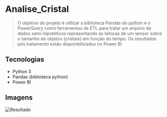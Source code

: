 # Analise_Cristal

> O objetivo do projeto é utilizar a biblioteca Pandas do python e o PowerQuery como ferramentas de ETL para tratar um arquivo de dados semi-hipotéticos representando as leituras de um sensor sobre o tamanho do objetos (cristais) em função do tempo.
Os resultados pós tratamento estão disponibilizados no Power BI

## Tecnologias

* Python 3
* Pandas (biblioteca python)
* Power BI

## Imagens
![Resultado](https://user-images.githubusercontent.com/81767149/226210176-978da151-368b-436d-94e3-89c9993d8451.png)
